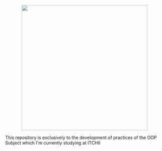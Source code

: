 
<p style="align-items:center; text-align:center; justify-items:center;"><img src="https://1000marcas.net/wp-content/uploads/2020/11/Java-logo.png" width="400"/></p>


This repository is exclusively to the development of practices of the OOP Subject which I'm currently studying at ITCHII
